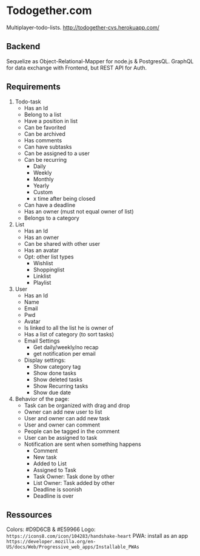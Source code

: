 # Todogether.com
Multiplayer-todo-lists.
http://todogether-cvs.herokuapp.com/

## Backend
Sequelize as Object-Relational-Mapper for node.js & PostgresQL. 
GraphQL for data exchange with Frontend, but REST API for Auth.

## Requirements

1. Todo-task
   - Has an Id
   - Belong to a list
   - Have a position in list
   - Can be favorited
   - Can be archived
   - Has comments
   - Can have subtasks
   - Can be assigned to a user
   - Can be recurring
     - Daily
     - Weekly
     - Monthly
     - Yearly
     - Custom
     - x time after being closed
   - Can have a deadline
   - Has an owner (must not equal owner of list) 
   - Belongs to a category
2. List
   - Has an Id
   - Has an owner
   - Can be shared with other user
   - Has an avatar
   - Opt: other list types 
     - Wishlist
     - Shoppinglist
     - Linklist
     - Playlist
3. User
   - Has an Id
   - Name
   - Email
   - Pwd
   - Avatar
   - Is linked to all the list he is owner of
   - Has a list of category (to sort tasks)
   - Email Settings 
     - Get daily/weekly/no recap
     - get notification per email
   - Display settings:
     - Show category tag
     - Show done tasks
     - Show deleted tasks
     - Show Recurring tasks
     - Show due date
4. Behavior of the page:
    - Task can be organized with drag and drop
    - Owner can add new user to list
    - User and owner can add new task
    - User and owner can comment
    - People can be tagged in the comment
    - User can be assigned to task
    - Notification are sent when something happens 
      - Comment
      - New task
      - Added to List
      - Assigned to Task
      - Task Owner: Task done by other 
      - List Owner: Task added by other 
      - Deadline is soonish
      - Deadline is over

## Ressources

Colors: #D9D6CB & #E59966
Logo: `https://icons8.com/icon/104283/handshake-heart`
PWA: install as an app `https://developer.mozilla.org/en-US/docs/Web/Progressive_web_apps/Installable_PWAs`